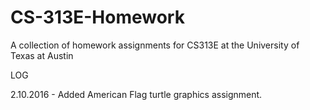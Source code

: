 # CS-313E-Homework
A collection of homework assignments for CS313E at the University of Texas at Austin

LOG

2.10.2016  - Added American Flag turtle graphics assignment.